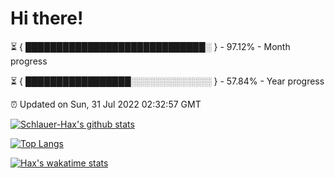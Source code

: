 # Hi there!

⏳ { █████████████████████████████░ } - 97.12% - Month progress

⏳ { █████████████████░░░░░░░░░░░░░ } - 57.84% - Year progress

⏰ Updated on Sun, 31 Jul 2022 02:32:57 GMT


[![Schlauer-Hax's github stats](https://github-readme-stats.vercel.app/api?username=Schlauer-Hax&show_icons=true&theme=dark&count_private=true)](https://github.com/Schlauer-Hax)


[![Top Langs](https://github-readme-stats.vercel.app/api/top-langs/?username=Schlauer-Hax&layout=compact&theme=dark)](https://github.com/Schlauer-Hax?tab=repositories)


[![Hax's wakatime stats](https://github-readme-stats.vercel.app/api/wakatime?username=Hax&theme=dark)](https://wakatime.com/@Hax)

